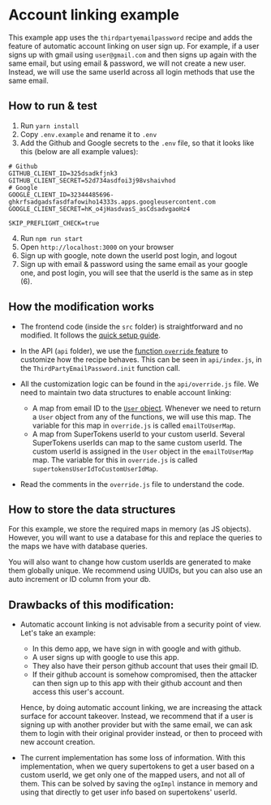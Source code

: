 # Account linking example

This example app uses the `thirdpartyemailpassword` recipe and adds the feature of automatic account linking on user sign up. For example, if a user signs up with gmail using `user@gmail.com` and then signs up again with the same email, but using email & password, we will not create a new user. Instead, we will use the same userId across all login methods that use the same email.

## How to run & test

1. Run `yarn install`
2. Copy `.env.example` and rename it to `.env`
3. Add the Github and Google secrets to the `.env` file, so that it looks like this (below are all example values):

```
# Github
GITHUB_CLIENT_ID=325dsadkfjnk3
GITHUB_CLIENT_SECRET=52d734asdfoi3j98vshaivhod
# Google
GOOGLE_CLIENT_ID=32344485696-ghkrfsadgadsfasdfafowiho14333s.apps.googleusercontent.com
GOOGLE_CLIENT_SECRET=hK_o4jHasdvasS_asCdsadvgaoHz4

SKIP_PREFLIGHT_CHECK=true
```

4. Run `npm run start`
5. Open `http://localhost:3000` on your browser
6. Sign up with google, note down the userId post login, and logout
7. Sign up with email & password using the same email as your google one, and post login, you will see that the userId is the same as in step (6).

## How the modification works

-   The frontend code (inside the `src` folder) is straightforward and no modified. It follows the [quick setup guide](https://supertokens.io/docs/thirdpartyemailpassword/quick-setup/frontend).

-   In the API (`api` folder), we use the [function `override` feature](https://supertokens.io/docs/thirdpartyemailpassword/advanced-customizations/backend-functions-override/about) to customize how the recipe behaves. This can be seen in `api/index.js`, in the `ThirdPartyEmailPassword.init` function call.

-   All the customization logic can be found in the `api/override.js` file. We need to maintain two data structures to enable account linking:

    -   A map from email ID to the [`User` object](https://supertokens.io/docs/nodejs/thirdpartyemailpassword/override/functions#supporting-types). Whenever we need to return a `User` object from any of the functions, we will use this map. The variable for this map in `override.js` is called `emailToUserMap`.
    -   A map from SuperTokens userId to your custom userId. Several SuperTokens userIds can map to the same custom userId. The custom userId is assigned in the `User` object in the `emailToUserMap` map. The variable for this in `override.js` is called `supertokensUserIdToCustomUserIdMap`.

-   Read the comments in the `override.js` file to understand the code.

## How to store the data structures

For this example, we store the required maps in memory (as JS objects). However, you will want to use a database for this and replace the queries to the maps we have with database queries.

You will also want to change how custom userIds are generated to make them globally unique. We recommend using UUIDs, but you can also use an auto increment or ID column from your db.

## Drawbacks of this modification:

-   Automatic account linking is not advisable from a security point of view. Let's take an example:

    -   In this demo app, we have sign in with google and with github.
    -   A user signs up with google to use this app.
    -   They also have their person github account that uses their gmail ID.
    -   If their github account is somehow compromised, then the attacker can then sign up to this app with their github account and then access this user's account.

    Hence, by doing automatic account linking, we are increasing the attack surface for account takeover. Instead, we recommend that if a user is signing up with another provider but with the same email, we can ask them to login with their original provider instead, or then to proceed with new account creation.

-   The current implementation has some loss of information. With this implementation, when we query supertokens to get a user based on a custom userId, we get only one of the mapped users, and not all of them. This can be solved by saving the `ogImpl` instance in memory and using that directly to get user info based on supertokens' userId.

